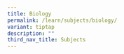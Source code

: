 ```yaml
---
title: Biology
permalink: /learn/subjects/biology/
variant: tiptap
description: ""
third_nav_title: Subjects
---
```

<p></p>